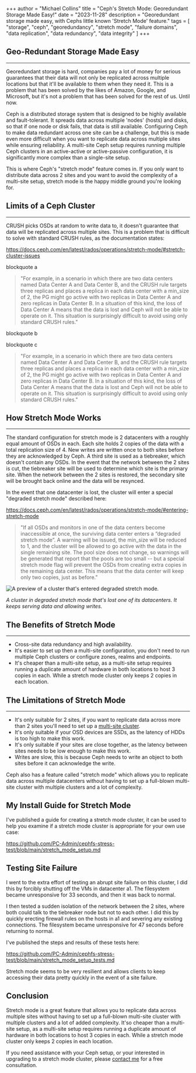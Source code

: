 
+++
author = "Michael Collins"
title = "Ceph's Stretch Mode: Georedundant Storage Made Easy!"
date = "2023-11-28"
description = "Georedundant storage made easy, with Cephs little known 'Stretch Mode' feature."
tags = [
    "storage",
    "ceph",
    "georedundancy",
    "stretch mode",
    "failure domains",
    "data replication",
    "data redundancy",
    "data integrity"
]
+++


## Geo-Redundant Storage Made Easy

---

Georedundant storage is hard, companies pay a lot of money for serious guarantees that their data will not only be replicated across multiple locations but that it'll be available to them when they need it. This is a problem that has been solved by the likes of Amazon, Google, and Microsoft, but it's not a problem that has been solved for the rest of us. Until now.

Ceph is a distributed storage system that is designed to be highly available and fault-tolerant. It spreads data across multiple 'nodes' (hosts) and disks, so that if one node or disk fails, that data is still available. Configuring Ceph to make data redundant across one site can be a challenge, but this is made even more difficult when you want to replicate data across multiple sites while ensuring reliability. A multi-site Ceph setup requires running multiple Ceph clusters in an active-active or active-passive configuration, it is significantly more complex than a single-site setup.

This is where Ceph's "stretch mode" feature comes in. If you only want to distribute data across 2 sites and you want to avoid the complexity of a multi-site setup, stretch mode is the happy middle ground you're looking for.


## Limits of a Ceph Cluster

---

CRUSH picks OSDs at random to write data to, it doesn't guarantee that data will be replicated across multiple sites. This is a problem that is difficult to solve with standard CRUSH rules, as the documentation states:

https://docs.ceph.com/en/latest/rados/operations/stretch-mode/#stretch-cluster-issues

blockquote a

> "For example, in a scenario in which there are two data centers named Data Center A and Data Center B, and the CRUSH rule targets three replicas and places a replica in each data center with a min_size of 2, the PG might go active with two replicas in Data Center A and zero replicas in Data Center B. In a situation of this kind, the loss of Data Center A means that the data is lost and Ceph will not be able to operate on it. This situation is surprisingly difficult to avoid using only standard CRUSH rules."

blockquote b

[^1]: "For example, in a scenario in which there are two data centers named Data Center A and Data Center B, and the CRUSH rule targets three replicas and places a replica in each data center with a min_size of 2, the PG might go active with two replicas in Data Center A and zero replicas in Data Center B. In a situation of this kind, the loss of Data Center A means that the data is lost and Ceph will not be able to operate on it. This situation is surprisingly difficult to avoid using only standard CRUSH rules."

blockquote c

<blockquote>
  "For example, in a scenario in which there are two data centers named Data Center A and Data Center B, and the CRUSH rule targets three replicas and places a replica in each data center with a min_size of 2, the PG might go active with two replicas in Data Center A and zero replicas in Data Center B. In a situation of this kind, the loss of Data Center A means that the data is lost and Ceph will not be able to operate on it. This situation is surprisingly difficult to avoid using only standard CRUSH rules."
</blockquote>


## How Stretch Mode Works

---

The standard configuration for stretch mode is 2 datacenters with a roughly equal amount of OSDs in each. Each site holds 2 copies of the data with a total replication size of 4. New writes are written once to both sites before they are acknowledged by Ceph. A third site is used as a tiebreaker, which doesn't contain any OSDs. In the event that the network between the 2 sites is cut, the tiebreaker site will be used to determine which site is the primary site. When the network between the 2 sites is restored, the secondary site will be brought back online and the data will be resynced.

In the event that one datacenter is lost, the cluster will enter a special "degraded stretch mode" described here:

https://docs.ceph.com/en/latest/rados/operations/stretch-mode/#entering-stretch-mode

> "If all OSDs and monitors in one of the data centers become inaccessible at once, the surviving data center enters a “degraded stretch mode”. A warning will be issued, the min_size will be reduced to 1, and the cluster will be allowed to go active with the data in the single remaining site. The pool size does not change, so warnings will be generated that report that the pools are too small -- but a special stretch mode flag will prevent the OSDs from creating extra copies in the remaining data center. This means that the data center will keep only two copies, just as before."

![A preview of a cluster that's entered degraded stretch mode.](https://perthserverplus.com/images/degraded-stretch-mode.png#center)

_A cluster in degraded stretch mode that's lost one of its datacenters. It keeps serving data and allowing writes._


## The Benefits of Stretch Mode

---

- Cross-site data redundancy and high availability.
- It's easier to set up then a multi-site configuration, you don't need to run multiple Ceph clusters or configure zones, realms and endpoints.
- It's cheaper than a multi-site setup, as a multi-site setup requires running a duplicate amount of hardware in both locations to host 3 copies in each. While a stretch mode cluster only keeps 2 copies in each location.


## The Limitations of Stretch Mode

---

- It's only suitable for 2 sites, if you want to replicate data across more than 2 sites you'll need to set up a [multi-site cluster](https://docs.ceph.com/en/quincy/radosgw/multisite/).
- It's only suitable if your OSD devices are SSDs, as the latency of HDDs is too high to make this work.
- It's only suitable if your sites are close together, as the latency between sites needs to be low enough to make this work.
- Writes are slow, this is because Ceph needs to write an object to both sites before it can acknowledge the write.


Ceph also has a feature called "stretch mode" which allows you to replicate data across multiple datacenters without having to set up a full-blown multi-site cluster with multiple clusters and a lot of complexity.


## My Install Guide for Stretch Mode

I've published a guide for creating a stretch mode cluster, it can be used to help you examine if a stretch mode cluster is appropriate for your own use case:

https://github.com/PC-Admin/cephfs-stress-test/blob/main/stretch_mode_setup.md


## Testing Site Failure

I went to the extra effort of testing an abrupt site failure on this cluster, I did this by forcibly shutting off the VMs in datacenter a1. The filesystem became unresponsive for 33 seconds, and then it was back to normal.

I then tested a sudden isolation of the network between the 2 sites, where both could talk to the tiebreaker node but not to each other. I did this by quickly erecting firewall rules on the hosts in a1 and severing any existing connections. The filesystem became unresponsive for 47 seconds before returning to normal.

I've published the steps and results of these tests here:

https://github.com/PC-Admin/cephfs-stress-test/blob/main/stretch_mode_setup_tests.md

Stretch mode seems to be very resilient and allows clients to keep accessing their data pretty quickly in the event of a site failure.


## Conclusion

Stretch mode is a great feature that allows you to replicate data across multiple sites without having to set up a full-blown multi-site cluster with multiple clusters and a lot of added complexity. It'so cheaper than a multi-site setup, as a multi-site setup requires running a duplicate amount of hardware in both locations to host 3 copies in each. While a stretch mode cluster only keeps 2 copies in each location.

If you need assistance with your Ceph setup, or your interested in upgrading to a stretch mode cluster, please [contact me](https://perthserverplus.com/contact/) for a free consultation.
